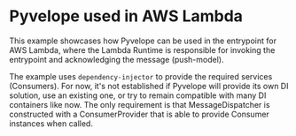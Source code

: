 # Pyvelope used in AWS Lambda

This example showcases how Pyvelope can be used in the entrypoint for AWS Lambda, where the Lambda Runtime is responsible for invoking the entrypoint and acknowledging the message (push-model).

The example uses `dependency-injector` to provide the required services (Consumers). For now, it's not established if Pyvelope will provide its own DI solution, use an existing one, or try to remain compatible with many DI containers like now. The only requirement is that MessageDispatcher is constructed with a ConsumerProvider that is able to provide Consumer instances when called.
